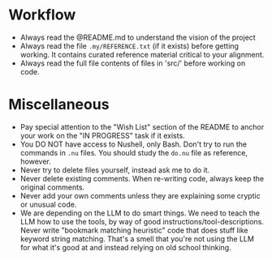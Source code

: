 # Workflow

* Always read the @README.md to understand the vision of the project
* Always read the file `.my/REFERENCE.txt` (if it exists) before getting working. It contains curated reference material critical to your alignment.
* Always read the full file contents of files in 'src/' before working on code.


# Miscellaneous

* Pay special attention to the "Wish List" section of the README to anchor your work on the "IN PROGRESS" task if it exists.
* You DO NOT have access to Nushell, only Bash. Don't try to run the commands in `.nu` files. You should study the `do.nu` file as reference, however.
* Never try to delete files yourself, instead ask me to do it.
* Never delete existing comments. When re-writing code, always keep the original comments.
* Never add your own comments unless they are explaining some cryptic or unusual code.
* We are depending on the LLM to do smart things. We need to teach the LLM how to use the tools, by way of good instructions/tool-descriptions. Never write "bookmark matching heuristic" code that does stuff like keyword string matching. That's a smell that you're not using the LLM for what it's good at and instead relying on old school thinking.
